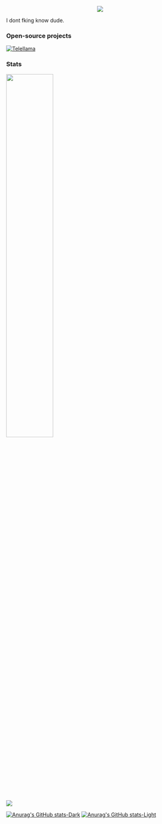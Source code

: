

<p align="center">
    <img src="https://readme-typing-svg.demolab.com/?lines=Anaadh;Motion%20Graphic%20Designer;Neural%20Enthusiast;Metaverse%20🇲🇻;&font=Fira%20Code&center=true&width=440&height=45&color=f75c7e&vCenter=true&pause=1000&size=22" /></a>
</p>

I dont fking know dude.


### Open-source projects
 [![Telellama](https://github-readme-stats.vercel.app/api/pin/?username=Anaadh&repo=telellama)](https://github.com/Anaadh/telellama)


### Stats
<p>
  <img height="50%" width="auto" src ="https://github-readme-stats.vercel.app/api/top-langs/?username=Anaadh&layout=compact&hide_border=true&theme=darcula&bg_color=00000000&langs_count=6"><br/>
  <img src ="https://github-readme-streak-stats.herokuapp.com?user=Anaadh&theme=darcula&hide_border=true&background=FFFFFF00">
  <br>
</p>

[![Anurag's GitHub stats-Dark](https://github-readme-stats.vercel.app/api?username=Anaadh&show_icons=true&theme=material-palenight#gh-dark-mode-only)](https://github.com/anuraghazra/github-readme-stats#gh-dark-mode-only)
[![Anurag's GitHub stats-Light](https://github-readme-stats.vercel.app/api?username=Anaadh&show_icons=true&theme=default#gh-light-mode-only)](https://github.com/anuraghazra/github-readme-stats#gh-light-mode-only)


